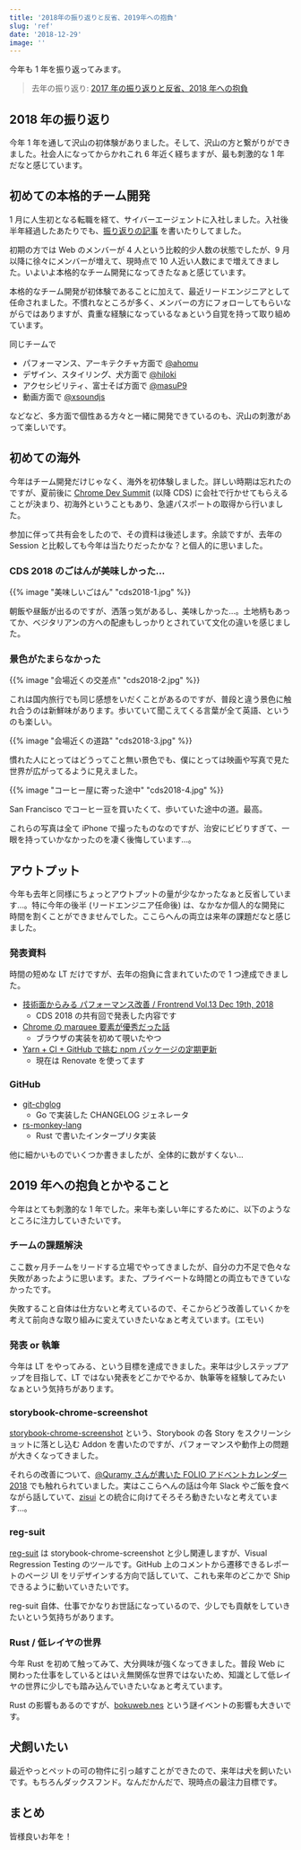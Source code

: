 ```yaml
---
title: '2018年の振り返りと反省、2019年への抱負'
slug: 'ref'
date: '2018-12-29'
image: ''
---
```


今年も 1 年を振り返ってみます。

> 去年の振り返り: [2017 年の振り返りと反省、2018 年への抱負](https://blog.wadackel.me/2017/ref/)

## 2018 年の振り返り

今年 1 年を通して沢山の初体験がありました。そして、沢山の方と繋がりができました。社会人になってからかれこれ 6 年近く経ちますが、最も刺激的な 1 年だなと感じています。

## 初めての本格的チーム開発

1 月に人生初となる転職を経て、サイバーエージェントに入社しました。入社後半年経過したあたりでも、[振り返りの記事](https://blog.wadackel.me/2018/ca-for-half-a-year/) を書いたりしてました。

初期の方では Web のメンバーが 4 人という比較的少人数の状態でしたが、9 月以降に徐々にメンバーが増えて、現時点で 10 人近い人数にまで増えてきました。いよいよ本格的なチーム開発になってきたなぁと感じています。

本格的なチーム開発が初体験であることに加えて、最近リードエンジニアとして任命されました。不慣れなところが多く、メンバーの方にフォローしてもらいながらではありますが、貴重な経験になっているなぁという自覚を持って取り組めています。

同じチームで

- パフォーマンス、アーキテクチャ方面で [@ahomu](https://twitter.com/ahomu)
- デザイン、スタイリング、犬方面で [@hiloki](https://twitter.com/hiloki)
- アクセシビリティ、富士そば方面で [@masuP9](https://twitter.com/masuP9)
- 動画方面で [@xsoundjs](https://twitter.com/xsoundjs)

などなど、多方面で個性ある方々と一緒に開発できているのも、沢山の刺激があって楽しいです。

## 初めての海外

今年はチーム開発だけじゃなく、海外を初体験しました。詳しい時期は忘れたのですが、夏前後に [Chrome Dev Summit](https://developer.chrome.com/devsummit/) (以降 CDS) に会社で行かせてもらえることが決まり、初海外ということもあり、急遽パスポートの取得から行いました。

参加に伴って共有会をしたので、その資料は後述します。余談ですが、去年の Session と比較しても今年は当たりだったかな？と個人的に思いました。

### CDS 2018 のごはんが美味しかった...

{{% image "美味しいごはん" "cds2018-1.jpg" %}}

朝飯や昼飯が出るのですが、洒落っ気があるし、美味しかった...。土地柄もあってか、ベジタリアンの方への配慮もしっかりとされていて文化の違いを感じました。

### 景色がたまらなかった

{{% image "会場近くの交差点" "cds2018-2.jpg" %}}

これは国内旅行でも同じ感想をいだくことがあるのですが、普段と違う景色に触れ合うのは新鮮味があります。歩いていて聞こえてくる言葉が全て英語、というのも楽しい。

{{% image "会場近くの道路" "cds2018-3.jpg" %}}

慣れた人にとってはどうってこと無い景色でも、僕にとっては映画や写真で見た世界が広がってるように見えました。

{{% image "コーヒー屋に寄った途中" "cds2018-4.jpg" %}}

San Francisco でコーヒー豆を買いたくて、歩いていた途中の道。最高。

これらの写真は全て iPhone で撮ったものなのですが、治安にビビりすぎて、一眼を持っていかなかったのを凄く後悔しています...。

## アウトプット

今年も去年と同様にちょっとアウトプットの量が少なかったなぁと反省しています...。特に今年の後半 (リードエンジニア任命後) は、なかなか個人的な開発に時間を割くことができませんでした。ここらへんの両立は来年の課題だなと感じました。

### 発表資料

時間の短めな LT だけですが、去年の抱負に含まれていたので 1 つ達成できました。

- [技術面からみる パフォーマンス改善 / Frontrend Vol.13 Dec 19th, 2018](https://speakerdeck.com/tsuyoshiwada/frontrend-vol-dot-13-dec-19th-2018)
  - CDS 2018 の共有回で発表した内容です
- [Chrome の marquee 要素が優秀だった話](https://speakerdeck.com/tsuyoshiwada/chrome-false-marquee-yao-su-ga-you-xiu-datutahua)
  - ブラウザの実装を初めて覗いたやつ
- [Yarn + CI + GitHub で挑む npm パッケージの定期更新](https://speakerdeck.com/tsuyoshiwada/yarn-plus-ci-plus-github-detiao-mu-npm-patukezifalseding-qi-geng-xin)
  - 現在は Renovate を使ってます

### GitHub

- [git-chglog](https://github.com/git-chglog/git-chglog)
  - Go で実装した CHANGELOG ジェネレータ
- [rs-monkey-lang](https://github.com/tsuyoshiwada/rs-monkey-lang)
  - Rust で書いたインタープリタ実装

他に細かいものでいくつか書きましたが、全体的に数がすくない...

## 2019 年への抱負とかやること

今年はとても刺激的な 1 年でした。来年も楽しい年にするために、以下のようなところに注力していきたいです。

### チームの課題解決

ここ数ヶ月チームをリードする立場でやってきましたが、自分の力不足で色々な失敗があったように思います。また、プライベートな時間との両立もできていなかったです。

失敗すること自体は仕方ないと考えているので、そこからどう改善していくかを考えて前向きな取り組みに変えていきたいなぁと考えています。(エモい)

### 発表 or 執筆

今年は LT をやってみる、という目標を達成できました。来年は少しステップアップを目指して、LT ではない発表をどこかでやるか、執筆等を経験してみたいなぁという気持ちがあります。

### storybook-chrome-screenshot

[storybook-chrome-screenshot](https://github.com/tsuyoshiwada/storybook-chrome-screenshot) という、Storybook の各 Story をスクリーンショットに落とし込む Addon を書いたのですが、パフォーマンスや動作上の問題が大きくなってきました。

それらの改善について、[@Quramy さんが書いた FOLIO アドベントカレンダー 2018](https://medium.com/@Quramy/folio%E3%81%AE%E7%94%BB%E5%83%8F%E5%9B%9E%E5%B8%B0%E3%83%86%E3%82%B9%E3%83%88%E3%81%AE%E8%A3%8F%E5%81%B4-c848030991bc) でも触れられていました。実はここらへんの話は今年 Slack やご飯を食べながら話していて、[zisui](https://github.com/Quramy/zisui) との統合に向けてそろそろ動きたいなと考えています...。

### reg-suit

[reg-suit](https://github.com/reg-viz/reg-suit) は storybook-chrome-screenshot と少し関連しますが、Visual Regression Testing のツールです。GitHub 上のコメントから遷移できるレポートのページ UI をリデザインする方向で話していて、これも来年のどこかで Ship できるように動いていきたいです。

reg-suit 自体、仕事でかなりお世話になっているので、少しでも貢献をしていきたいという気持ちがあります。

### Rust / 低レイヤの世界

今年 Rust を初めて触ってみて、大分興味が強くなってきました。普段 Web に関わった仕事をしているとはいえ無関係な世界ではないため、知識として低レイヤの世界に少しでも踏み込んでいきたいなぁと考えています。

Rust の影響もあるのですが、[bokuweb.nes](https://bokuweb-nes.connpass.com/) という謎イベントの影響も大きいです。

## 犬飼いたい

最近やっとペットの可の物件に引っ越すことができたので、来年は犬を飼いたいです。もちろんダックスフンド。なんだかんだで、現時点の最注力目標です。

## まとめ

皆様良いお年を！

